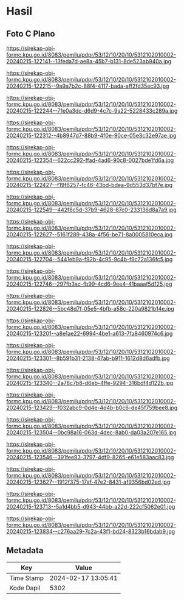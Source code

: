 # Hasil

## Foto C Plano

https://sirekap-obj-formc.kpu.go.id/8083/pemilu/pdpr/53/12/10/20/10/5312102010002-20240215-122141--13feda7d-ae8a-45b7-b131-8de523ab940a.jpg

https://sirekap-obj-formc.kpu.go.id/8083/pemilu/pdpr/53/12/10/20/10/5312102010002-20240215-122215--9a9a7b2c-88f4-4117-bada-aff2fd35ec93.jpg

https://sirekap-obj-formc.kpu.go.id/8083/pemilu/pdpr/53/12/10/20/10/5312102010002-20240215-122244--71e0a3dc-d6d9-4c7c-9a22-5228433c289a.jpg

https://sirekap-obj-formc.kpu.go.id/8083/pemilu/pdpr/53/12/10/20/10/5312102010002-20240215-122312--4b8947d7-88b9-4f0e-90ce-05e3c32e97ae.jpg

https://sirekap-obj-formc.kpu.go.id/8083/pemilu/pdpr/53/12/10/20/10/5312102010002-20240215-122354--622cc292-ffad-4ad6-90c8-0027bde1fd6a.jpg

https://sirekap-obj-formc.kpu.go.id/8083/pemilu/pdpr/53/12/10/20/10/5312102010002-20240215-122427--f19f6257-fc46-43bd-bdea-9d553d37bf7e.jpg

https://sirekap-obj-formc.kpu.go.id/8083/pemilu/pdpr/53/12/10/20/10/5312102010002-20240215-122549--442f8c5d-37b9-4628-87c0-233136d8a7a9.jpg

https://sirekap-obj-formc.kpu.go.id/8083/pemilu/pdpr/53/12/10/20/10/5312102010002-20240215-122627--5161f289-438a-4f56-be71-8a0005810eca.jpg

https://sirekap-obj-formc.kpu.go.id/8083/pemilu/pdpr/53/12/10/20/10/5312102010002-20240215-122704--5441eb9a-f92b-4c95-9c4b-f9c72a136fc5.jpg

https://sirekap-obj-formc.kpu.go.id/8083/pemilu/pdpr/53/12/10/20/10/5312102010002-20240215-122746--297fb3ac-fb99-4cd6-9ee4-41baaaf5d125.jpg

https://sirekap-obj-formc.kpu.go.id/8083/pemilu/pdpr/53/12/10/20/10/5312102010002-20240215-122826--5bc48d7f-05e5-4bfb-a58c-220a9821b14e.jpg

https://sirekap-obj-formc.kpu.go.id/8083/pemilu/pdpr/53/12/10/20/10/5312102010002-20240215-123201--a8e1ae22-6994-4be1-a613-7fa8460974c6.jpg

https://sirekap-obj-formc.kpu.go.id/8083/pemilu/pdpr/53/12/10/20/10/5312102010002-20240215-123301--8b591b31-2138-47ab-b911-1612d8d6adfb.jpg

https://sirekap-obj-formc.kpu.go.id/8083/pemilu/pdpr/53/12/10/20/10/5312102010002-20240215-123340--2a78c7b8-d6eb-4ffe-9294-316bdf4d122b.jpg

https://sirekap-obj-formc.kpu.go.id/8083/pemilu/pdpr/53/12/10/20/10/5312102010002-20240215-123429--f032abc9-0d4e-4d4b-b0c6-de45f759bee8.jpg

https://sirekap-obj-formc.kpu.go.id/8083/pemilu/pdpr/53/12/10/20/10/5312102010002-20240215-123504--0bc98a16-063d-4dec-8ab0-da03a207e165.jpg

https://sirekap-obj-formc.kpu.go.id/8083/pemilu/pdpr/53/12/10/20/10/5312102010002-20240215-123546--391fee93-3797-4df9-8265-e61e583aac83.jpg

https://sirekap-obj-formc.kpu.go.id/8083/pemilu/pdpr/53/12/10/20/10/5312102010002-20240215-123627--1912f375-17af-47e2-8431-af9356bd02ed.jpg

https://sirekap-obj-formc.kpu.go.id/8083/pemilu/pdpr/53/12/10/20/10/5312102010002-20240215-123713--5a1d4bb5-d943-44bb-a22d-222cf5062e01.jpg

https://sirekap-obj-formc.kpu.go.id/8083/pemilu/pdpr/53/12/10/20/10/5312102010002-20240215-123834--c276aa29-7c2a-43f1-bd24-8323b16bdab9.jpg


## Metadata

| Key        | Value               |
| ---------- | ------------------- |
| Time Stamp | 2024-02-17 13:05:41 |
| Kode Dapil | 5302                |



